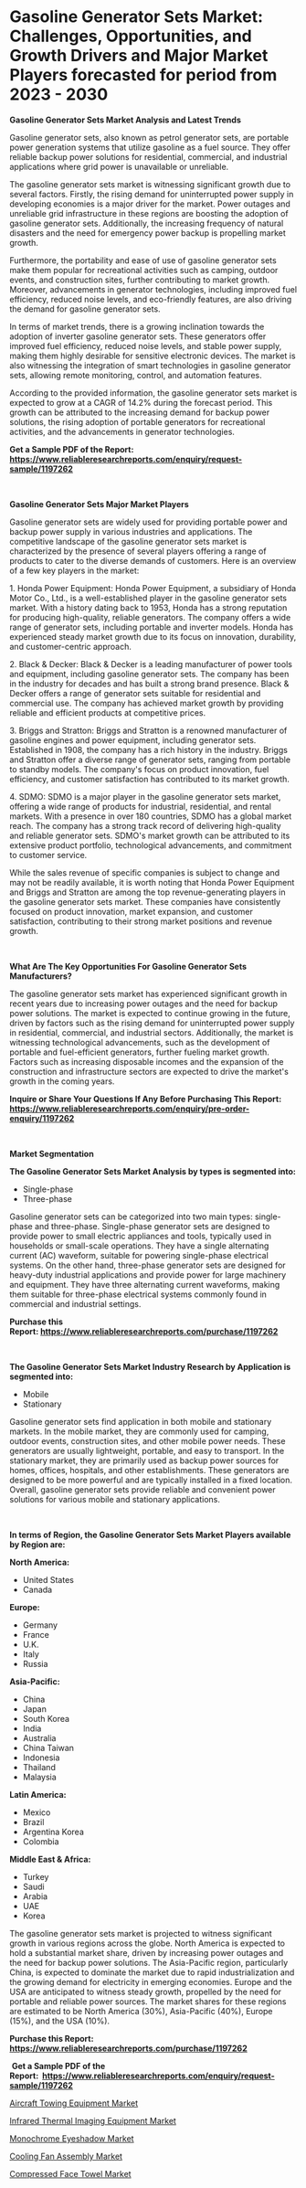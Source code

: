 <p><h1>Gasoline Generator Sets Market: Challenges, Opportunities, and Growth Drivers and Major Market Players forecasted for period from 2023 - 2030</h1></p><p><strong>Gasoline Generator Sets Market Analysis and Latest Trends</strong></p>
<p><p>Gasoline generator sets, also known as petrol generator sets, are portable power generation systems that utilize gasoline as a fuel source. They offer reliable backup power solutions for residential, commercial, and industrial applications where grid power is unavailable or unreliable.</p><p>The gasoline generator sets market is witnessing significant growth due to several factors. Firstly, the rising demand for uninterrupted power supply in developing economies is a major driver for the market. Power outages and unreliable grid infrastructure in these regions are boosting the adoption of gasoline generator sets. Additionally, the increasing frequency of natural disasters and the need for emergency power backup is propelling market growth.</p><p>Furthermore, the portability and ease of use of gasoline generator sets make them popular for recreational activities such as camping, outdoor events, and construction sites, further contributing to market growth. Moreover, advancements in generator technologies, including improved fuel efficiency, reduced noise levels, and eco-friendly features, are also driving the demand for gasoline generator sets.</p><p>In terms of market trends, there is a growing inclination towards the adoption of inverter gasoline generator sets. These generators offer improved fuel efficiency, reduced noise levels, and stable power supply, making them highly desirable for sensitive electronic devices. The market is also witnessing the integration of smart technologies in gasoline generator sets, allowing remote monitoring, control, and automation features.</p><p>According to the provided information, the gasoline generator sets market is expected to grow at a CAGR of 14.2% during the forecast period. This growth can be attributed to the increasing demand for backup power solutions, the rising adoption of portable generators for recreational activities, and the advancements in generator technologies.</p></p>
<p><strong>Get a Sample PDF of the Report:&nbsp; <a href="https://www.reliableresearchreports.com/enquiry/request-sample/1197262">https://www.reliableresearchreports.com/enquiry/request-sample/1197262</a></strong></p>
<p>&nbsp;</p>
<p><strong>Gasoline Generator Sets Major Market Players</strong></p>
<p><p>Gasoline generator sets are widely used for providing portable power and backup power supply in various industries and applications. The competitive landscape of the gasoline generator sets market is characterized by the presence of several players offering a range of products to cater to the diverse demands of customers. Here is an overview of a few key players in the market:</p><p>1. Honda Power Equipment: Honda Power Equipment, a subsidiary of Honda Motor Co., Ltd., is a well-established player in the gasoline generator sets market. With a history dating back to 1953, Honda has a strong reputation for producing high-quality, reliable generators. The company offers a wide range of generator sets, including portable and inverter models. Honda has experienced steady market growth due to its focus on innovation, durability, and customer-centric approach.</p><p>2. Black & Decker: Black & Decker is a leading manufacturer of power tools and equipment, including gasoline generator sets. The company has been in the industry for decades and has built a strong brand presence. Black & Decker offers a range of generator sets suitable for residential and commercial use. The company has achieved market growth by providing reliable and efficient products at competitive prices.</p><p>3. Briggs and Stratton: Briggs and Stratton is a renowned manufacturer of gasoline engines and power equipment, including generator sets. Established in 1908, the company has a rich history in the industry. Briggs and Stratton offer a diverse range of generator sets, ranging from portable to standby models. The company's focus on product innovation, fuel efficiency, and customer satisfaction has contributed to its market growth.</p><p>4. SDMO: SDMO is a major player in the gasoline generator sets market, offering a wide range of products for industrial, residential, and rental markets. With a presence in over 180 countries, SDMO has a global market reach. The company has a strong track record of delivering high-quality and reliable generator sets. SDMO's market growth can be attributed to its extensive product portfolio, technological advancements, and commitment to customer service.</p><p>While the sales revenue of specific companies is subject to change and may not be readily available, it is worth noting that Honda Power Equipment and Briggs and Stratton are among the top revenue-generating players in the gasoline generator sets market. These companies have consistently focused on product innovation, market expansion, and customer satisfaction, contributing to their strong market positions and revenue growth.</p></p>
<p>&nbsp;</p>
<p><strong>What Are The Key Opportunities For Gasoline Generator Sets Manufacturers?</strong></p>
<p><p>The gasoline generator sets market has experienced significant growth in recent years due to increasing power outages and the need for backup power solutions. The market is expected to continue growing in the future, driven by factors such as the rising demand for uninterrupted power supply in residential, commercial, and industrial sectors. Additionally, the market is witnessing technological advancements, such as the development of portable and fuel-efficient generators, further fueling market growth. Factors such as increasing disposable incomes and the expansion of the construction and infrastructure sectors are expected to drive the market's growth in the coming years.</p></p>
<p><strong>Inquire or Share Your Questions If Any Before Purchasing This Report: <a href="https://www.reliableresearchreports.com/enquiry/pre-order-enquiry/1197262">https://www.reliableresearchreports.com/enquiry/pre-order-enquiry/1197262</a></strong></p>
<p>&nbsp;</p>
<p><strong>Market Segmentation</strong></p>
<p><strong>The Gasoline Generator Sets Market Analysis by types is segmented into:</strong></p>
<p><ul><li>Single-phase</li><li>Three-phase</li></ul></p>
<p><p>Gasoline generator sets can be categorized into two main types: single-phase and three-phase. Single-phase generator sets are designed to provide power to small electric appliances and tools, typically used in households or small-scale operations. They have a single alternating current (AC) waveform, suitable for powering single-phase electrical systems. On the other hand, three-phase generator sets are designed for heavy-duty industrial applications and provide power for large machinery and equipment. They have three alternating current waveforms, making them suitable for three-phase electrical systems commonly found in commercial and industrial settings.</p></p>
<p><strong>Purchase this Report:&nbsp;<a href="https://www.reliableresearchreports.com/purchase/1197262">https://www.reliableresearchreports.com/purchase/1197262</a></strong></p>
<p>&nbsp;</p>
<p><strong>The Gasoline Generator Sets Market Industry Research by Application is segmented into:</strong></p>
<p><ul><li>Mobile</li><li>Stationary</li></ul></p>
<p><p>Gasoline generator sets find application in both mobile and stationary markets. In the mobile market, they are commonly used for camping, outdoor events, construction sites, and other mobile power needs. These generators are usually lightweight, portable, and easy to transport. In the stationary market, they are primarily used as backup power sources for homes, offices, hospitals, and other establishments. These generators are designed to be more powerful and are typically installed in a fixed location. Overall, gasoline generator sets provide reliable and convenient power solutions for various mobile and stationary applications.</p></p>
<p>&nbsp;</p>
<p><strong>In terms of Region, the Gasoline Generator Sets Market Players available by Region are:</strong></p>
<p>
    <p> <strong> North America: </strong>
        <ul>
            <li>United States</li>
            <li>Canada</li>
        </ul>
        </p> 
    <p> <strong> Europe: </strong>
        <ul>
            <li>Germany</li>
            <li>France</li>
            <li>U.K.</li>
            <li>Italy</li>
            <li>Russia</li>
        </ul>
        </p> 
    <p> <strong> Asia-Pacific: </strong>
        <ul>
            <li>China</li>
            <li>Japan</li>
            <li>South Korea</li>
            <li>India</li>
            <li>Australia</li>
            <li>China Taiwan</li>
            <li>Indonesia</li>
            <li>Thailand</li>
            <li>Malaysia</li>
        </ul>
        </p> 
    <p> <strong> Latin America: </strong>
        <ul>
            <li>Mexico</li>
            <li>Brazil</li>
            <li>Argentina Korea</li>
            <li>Colombia</li>
        </ul>
        </p> 
    <p> <strong> Middle East & Africa: </strong>
        <ul>
            <li>Turkey</li>
            <li>Saudi</li>
            <li>Arabia</li>
            <li>UAE</li>
            <li>Korea</li>
        </ul>
    </p>
    </p>
<p><p>The gasoline generator sets market is projected to witness significant growth in various regions across the globe. North America is expected to hold a substantial market share, driven by increasing power outages and the need for backup power solutions. The Asia-Pacific region, particularly China, is expected to dominate the market due to rapid industrialization and the growing demand for electricity in emerging economies. Europe and the USA are anticipated to witness steady growth, propelled by the need for portable and reliable power sources. The market shares for these regions are estimated to be North America (30%), Asia-Pacific (40%), Europe (15%), and the USA (10%).</p></p>
<p><strong>Purchase this Report: <a href="https://www.reliableresearchreports.com/purchase/1197262">https://www.reliableresearchreports.com/purchase/1197262</a></strong></p>
<p>&nbsp;<strong>Get a Sample PDF of the Report:&nbsp;&nbsp;<a href="https://www.reliableresearchreports.com/enquiry/request-sample/1197262">https://www.reliableresearchreports.com/enquiry/request-sample/1197262</a></strong></p>
<p><strong></strong></p>
<p><p><a href="https://www.linkedin.com/pulse/aircraft-towing-equipment-market-share-amp-new-trends-analysis-3btee/">Aircraft Towing Equipment Market</a></p><p><a href="https://www.linkedin.com/pulse/infrared-thermal-imaging-equipment-market-size-growth-forecast-yrkde/">Infrared Thermal Imaging Equipment Market</a></p><p><a href="https://medium.com/@darrensipes2023/monochrome-eyeshadow-market-insights-into-market-cagr-market-trends-and-growth-strategies-dd1fcf0133ce">Monochrome Eyeshadow Market</a></p><p><a href="https://github.com/NorbertYates/Market-Research-Report-List-2/blob/main/cooling-fan-assembly-market.md">Cooling Fan Assembly Market</a></p><p><a href="https://medium.com/@sanjoy753352/compressed-face-towel-market-size-market-outlook-and-market-forecast-2023-to-2030-cbceb45c9444">Compressed Face Towel Market</a></p></p>